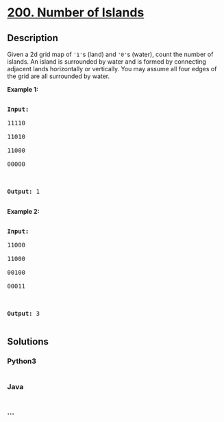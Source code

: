 # [200. Number of Islands](https://leetcode.com/problems/number-of-islands)

## Description
<p>Given a 2d grid map of <code>&#39;1&#39;</code>s (land) and <code>&#39;0&#39;</code>s (water), count the number of islands. An island is surrounded by water and is formed by connecting adjacent lands horizontally or vertically. You may assume all four edges of the grid are all surrounded by water.</p>

<p><b>Example 1:</b></p>

<pre>
<strong>Input:</strong>
11110
11010
11000
00000

<strong>Output:</strong>&nbsp;1
</pre>

<p><b>Example 2:</b></p>

<pre>
<strong>Input:</strong>
11000
11000
00100
00011

<strong>Output: </strong>3
</pre>


## Solutions


### Python3

```python

```

### Java

```java

```

### ...
```

```
